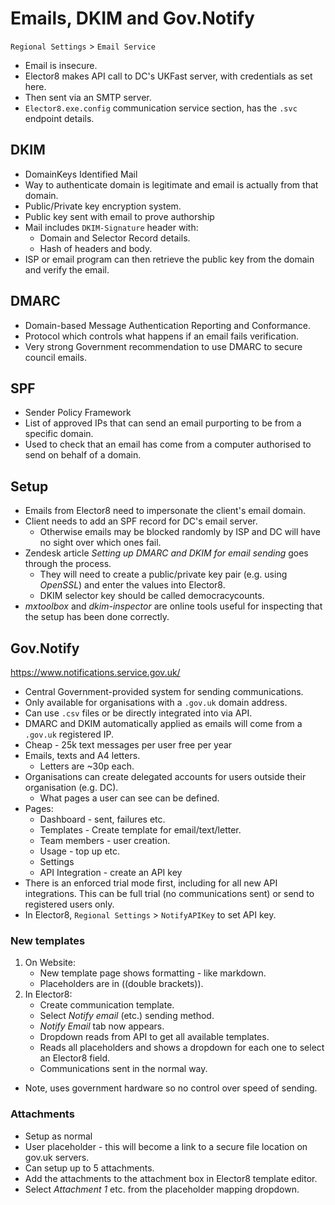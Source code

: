# Emails, DKIM and Gov.Notify

`Regional Settings` > `Email Service`

* Email is insecure.
* Elector8 makes API call to DC's UKFast server, with credentials as set here.
* Then sent via an SMTP server.
* `Elector8.exe.config` communication service section, has the `.svc` endpoint details.

## DKIM

* DomainKeys Identified Mail
* Way to authenticate domain is legitimate and email is actually from that domain.
* Public/Private key encryption system.
* Public key sent with email to prove authorship
* Mail includes `DKIM-Signature` header with:
  * Domain and Selector Record details.
  * Hash of headers and body.
* ISP or email program can then retrieve the public key from the domain and verify the email.

## DMARC

* Domain-based Message Authentication Reporting and Conformance.
* Protocol which controls what happens if an email fails verification.
* Very strong Government recommendation to use DMARC to secure council emails.

## SPF

* Sender Policy Framework
* List of approved IPs that can send an email purporting to be from a specific domain.
* Used to check that an email has come from a computer authorised to send on behalf of a domain.

## Setup

* Emails from Elector8 need to impersonate the client's email domain.
* Client needs to add an SPF record for DC's email server.
  * Otherwise emails may be blocked randomly by ISP and DC will have no sight over which ones fail.
* Zendesk article *Setting up DMARC and DKIM for email sending* goes through the process.
  * They will need to create a public/private key pair (e.g. using *OpenSSL*) and enter the values into Elector8.
  * DKIM selector key should be called democracycounts.
* *mxtoolbox* and *dkim-inspector* are online tools useful for inspecting that the setup has been done correctly.

## Gov.Notify

<https://www.notifications.service.gov.uk/>

* Central Government-provided system for sending communications.
* Only available for organisations with a `.gov.uk` domain address.
* Can use `.csv` files or be directly integrated into via API.
* DMARC and DKIM automatically applied as emails will come from a `.gov.uk` registered IP.
* Cheap - 25k text messages per user free per year
* Emails, texts and A4 letters.
  * Letters are ~30p each.
* Organisations can create delegated accounts for users outside their organisation (e.g. DC).
  * What pages a user can see can be defined.
* Pages:
  * Dashboard - sent, failures etc.
  * Templates - Create template for email/text/letter.
  * Team members - user creation.
  * Usage - top up etc.
  * Settings
  * API Integration - create an API key
* There is an enforced trial mode first, including for all new API integrations.  This can be full trial (no communications sent) or send to registered users only.
* In Elector8, `Regional Settings` > `NotifyAPIKey` to set API key.

### New templates

1. On Website:
    * New template page shows formatting - like markdown.
    * Placeholders are in ((double brackets)).
1. In Elector8:
    * Create communication template.
    * Select *Notify email* (etc.) sending method.
    * *Notify Email* tab now appears.
    * Dropdown reads from API to get all available templates.
    * Reads all placeholders and shows a dropdown for each one to select an Elector8 field.
    * Communications sent in the normal way.

* Note, uses government hardware so no control over speed of sending.

### Attachments

* Setup as normal
* User placeholder - this will become a link to a secure file location on gov.uk servers.
* Can setup up to 5 attachments.
* Add the attachments to the attachment box in Elector8 template editor.
* Select *Attachment 1* etc. from the placeholder mapping dropdown.
